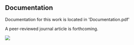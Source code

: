 
## Documentation

Documentation for this work is located in 'Documentation.pdf'

A peer-reviewed journal article is forthcoming.

![](/Documentation/img/cover.png)
